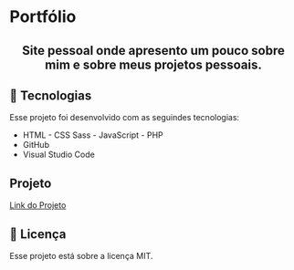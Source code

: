 # Portfólio
 <h2 align="center">Site pessoal onde apresento um pouco sobre mim e sobre meus projetos pessoais.</h2>

 ## 🚀 Tecnologias

 Esse projeto foi desenvolvido com as seguindes tecnologias:

 - HTML - CSS Sass - JavaScript - PHP 
 - GitHub
 - Visual Studio Code

 ## Projeto 
 <a href="https://kassio07.github.io/Portfolio/">Link do Projeto</a>
 
 ## :memo: Licença 

 Esse projeto está sobre a licença MIT.
